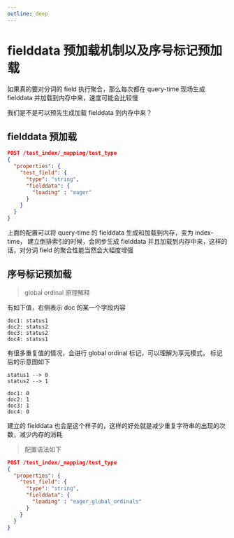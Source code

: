 ```yaml
---
outline: deep
---
```

# fielddata 预加载机制以及序号标记预加载

如果真的要对分词的 field 执行聚合，那么每次都在 query-time 现场生成 fielddata 并加载到内存中来，速度可能会比较慢

我们是不是可以预先生成加载 fielddata 到内存中来？

## fielddata 预加载

```json
POST /test_index/_mapping/test_type
{
  "properties": {
    "test_field": {
      "type": "string",
      "fielddata": {
        "loading" : "eager"
      }
    }
  }
}
```

上面的配置可以将 query-time 的 fielddata 生成和加载到内存，变为 index-time，
建立倒排索引的时候，会同步生成 fielddata 并且加载到内存中来，这样的话，对分词 field 的聚合性能当然会大幅度增强

## 序号标记预加载

> global ordinal 原理解释

有如下值，右侧表示 doc 的某一个字段内容

```
doc1: status1
doc2: status2
doc3: status2
doc4: status1
```

有很多重复值的情况，会进行 global ordinal 标记，可以理解为享元模式，
标记后的示意图如下

```
status1 --> 0
status2 --> 1

doc1: 0
doc2: 1
doc3: 1
doc4: 0
```

建立的 fielddata 也会是这个样子的，这样的好处就是减少重复字符串的出现的次数，减少内存的消耗

> 配置语法如下

```json
POST /test_index/_mapping/test_type
{
  "properties": {
    "test_field": {
      "type": "string",
      "fielddata": {
        "loading" : "eager_global_ordinals"
      }
    }
  }
}
```
